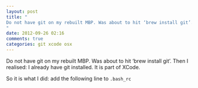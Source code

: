 ```yaml
---
layout: post
title: "
Do not have git on my rebuilt MBP. Was about to hit ‘brew install git’. Then I realised: I already have git installed. It is part of XCode.
"
date: 2012-09-26 02:16
comments: true
categories: git xcode osx
---
```


Do not have git on my rebuilt MBP. Was about to hit ‘brew install git’. Then I realised: I already have git installed. It is part of XCode.


So it is what I did: add the following line to ```.bash_rc```

